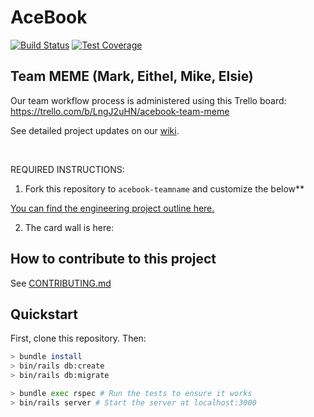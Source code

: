 # AceBook

[![Build Status](https://travis-ci.com/mikjw/acebook-copy.svg?branch=master)](https://travis-ci.com/mikjw/acebook-copy)
[![Test Coverage](https://api.codeclimate.com/v1/badges/6f1d9d00edba069aa0a3/test_coverage)](https://codeclimate.com/github/mikjw/acebook-copy/test_coverage)


## Team MEME (Mark, Eithel, Mike, Elsie)

Our team workflow process is administered using this Trello board:
https://trello.com/b/LngJ2uHN/acebook-team-meme


See detailed project updates on our [wiki](https://github.com/etelish/acebook-Team-Meme/wiki).

<br>

REQUIRED INSTRUCTIONS:

1. Fork this repository to `acebook-teamname` and customize
the below**

[You can find the engineering project outline here.](https://github.com/makersacademy/course/tree/master/engineering_projects/rails)

2. The card wall is here: <please update>

## How to contribute to this project
See [CONTRIBUTING.md](CONTRIBUTING.md)

## Quickstart

First, clone this repository. Then:

```bash
> bundle install
> bin/rails db:create
> bin/rails db:migrate

> bundle exec rspec # Run the tests to ensure it works
> bin/rails server # Start the server at localhost:3000
```
